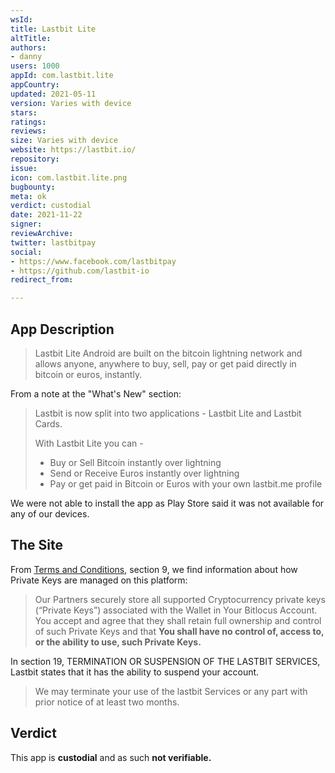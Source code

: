 ```yaml
---
wsId: 
title: Lastbit Lite
altTitle: 
authors:
- danny
users: 1000
appId: com.lastbit.lite
appCountry: 
updated: 2021-05-11
version: Varies with device
stars: 
ratings: 
reviews: 
size: Varies with device
website: https://lastbit.io/
repository: 
issue: 
icon: com.lastbit.lite.png
bugbounty: 
meta: ok
verdict: custodial
date: 2021-11-22
signer: 
reviewArchive: 
twitter: lastbitpay
social:
- https://www.facebook.com/lastbitpay
- https://github.com/lastbit-io
redirect_from: 

---
```


## App Description

> Lastbit Lite Android are built on the bitcoin lightning network and allows anyone, anywhere to buy, sell, pay or get paid directly in bitcoin or euros, instantly.

From a note at the "What's New" section:

> Lastbit is now split into two applications - Lastbit Lite and Lastbit Cards.
>
> With Lastbit Lite you can -
> - Buy or Sell Bitcoin instantly over lightning
> - Send or Receive Euros instantly over lightning
> - Pay or get paid in Bitcoin or Euros with your own lastbit.me profile

We were not able to install the app as Play Store said it was not available for any of our devices.

## The Site

From [Terms and Conditions](https://lastbit.io/wp-content/uploads/2020/10/20201020_Ts_Cs_Lastbit_v2-min.pdf), section 9, we find information about how Private Keys are managed on this platform:

> Our Partners securely store all supported Cryptocurrency private keys (“Private Keys”) associated with the Wallet in Your Bitlocus Account. You accept and agree that they shall retain full ownership and control of such Private Keys and that **You shall have no control of, access to, or the ability to use, such Private Keys.**

In section 19, TERMINATION OR SUSPENSION OF THE LASTBIT SERVICES, Lastbit states that it has the ability to suspend your account.

> We may terminate your use of the lastbit Services or any part with prior notice of at least two months.

## Verdict

This app is **custodial** and as such **not verifiable.**